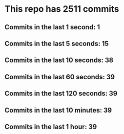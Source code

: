 # This repo has 2511 commits

## Commits in the last 1 second: 1
## Commits in the last 5 seconds: 15
## Commits in the last 10 seconds: 38
## Commits in the last 60 seconds: 39
## Commits in the last 120 seconds: 39
## Commits in the last 10 minutes: 39
## Commits in the last 1 hour: 39
